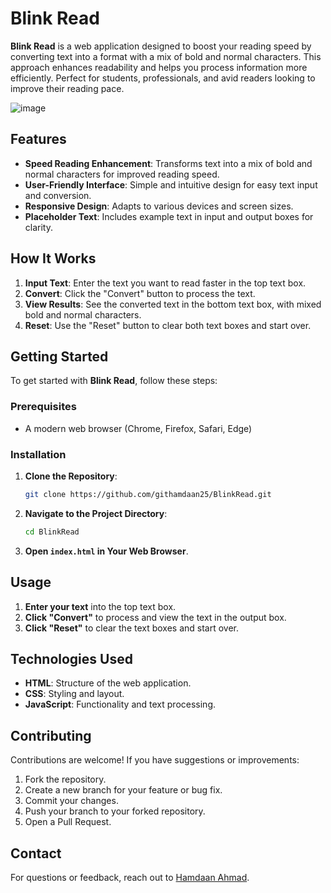 # Blink Read

**Blink Read** is a web application designed to boost your reading speed by converting text into a format with a mix of bold and normal characters. This approach enhances readability and helps you process information more efficiently. Perfect for students, professionals, and avid readers looking to improve their reading pace.


![image](https://github.com/user-attachments/assets/00be94b7-7fd9-49f2-89a2-344c196e0f85)


## Features

- **Speed Reading Enhancement**: Transforms text into a mix of bold and normal characters for improved reading speed.
- **User-Friendly Interface**: Simple and intuitive design for easy text input and conversion.
- **Responsive Design**: Adapts to various devices and screen sizes.
- **Placeholder Text**: Includes example text in input and output boxes for clarity.

## How It Works

1. **Input Text**: Enter the text you want to read faster in the top text box.
2. **Convert**: Click the "Convert" button to process the text.
3. **View Results**: See the converted text in the bottom text box, with mixed bold and normal characters.
4. **Reset**: Use the "Reset" button to clear both text boxes and start over.

## Getting Started

To get started with **Blink Read**, follow these steps:

### Prerequisites

- A modern web browser (Chrome, Firefox, Safari, Edge)

### Installation

1. **Clone the Repository**:
    ```bash
    git clone https://github.com/githamdaan25/BlinkRead.git
    ```
2. **Navigate to the Project Directory**:
    ```bash
    cd BlinkRead
    ```
3. **Open `index.html` in Your Web Browser**.

## Usage

1. **Enter your text** into the top text box.
2. **Click "Convert"** to process and view the text in the output box.
3. **Click "Reset"** to clear the text boxes and start over.

## Technologies Used

- **HTML**: Structure of the web application.
- **CSS**: Styling and layout.
- **JavaScript**: Functionality and text processing.

## Contributing

Contributions are welcome! If you have suggestions or improvements:

1. Fork the repository.
2. Create a new branch for your feature or bug fix.
3. Commit your changes.
4. Push your branch to your forked repository.
5. Open a Pull Request.


## Contact

For questions or feedback, reach out to [Hamdaan Ahmad](mailto:ahmadhamdan041.com).
